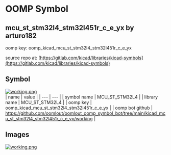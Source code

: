 # OOMP Symbol  
## mcu_st_stm32l4_stm32l451r_c_e_yx  by arturo182  
  
oomp key: oomp_kicad_mcu_st_stm32l4_stm32l451r_c_e_yx  
  
source repo at: [https://gitlab.com/kicad/libraries/kicad-symbols](https://gitlab.com/kicad/libraries/kicad-symbols)  
## Symbol  
  
[![working.png](working_600.png)](working.png)  
| name | value | 
| --- | --- | 
| symbol name | MCU_ST_STM32L4 | 
| library name | MCU_ST_STM32L4 | 
| oomp key | oomp_kicad_mcu_st_stm32l4_stm32l451r_c_e_yx | 
| oomp bot github | https://github.com/oomlout/oomlout_oomp_symbol_bot/tree/main/kicad_mcu_st_stm32l4_stm32l451r_c_e_yx/working | 
## Images  
  
[![working.png](working_140.png)](working.png)  
